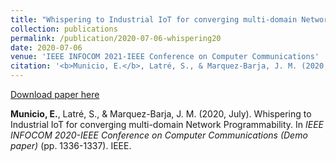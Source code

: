 ```yaml
---
title: "Whispering to Industrial IoT for converging multi-domain Network Programmability"
collection: publications
permalink: /publication/2020-07-06-whispering20
date: 2020-07-06
venue: 'IEEE INFOCOM 2021-IEEE Conference on Computer Communications'
citation: '<b>Municio, E.</b>, Latré, S., & Marquez-Barja, J. M. (2020, July). Whispering to Industrial IoT for converging multi-domain Network Programmability. In <i> IEEE INFOCOM 2020-IEEE Conference on Computer Communications (Demo paper) </i> (pp. 1336-1337). IEEE.'
---
```


[Download paper here](https://www.fed4fire.eu/wp-content/uploads/sites/10/2020/05/whispering20-authorversion.pdf)

<b>Municio, E.</b>, Latré, S., & Marquez-Barja, J. M. (2020, July). Whispering to Industrial IoT for converging multi-domain Network Programmability. In <i> IEEE INFOCOM 2020-IEEE Conference on Computer Communications (Demo paper) </i> (pp. 1336-1337). IEEE.